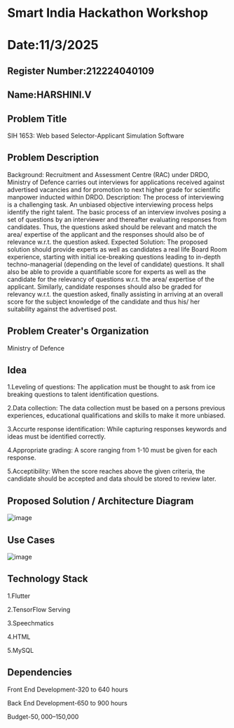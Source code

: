 # Smart India Hackathon Workshop

# Date:11/3/2025

## Register Number:212224040109

## Name:HARSHINI.V

## Problem Title

SIH 1653: Web based Selector-Applicant Simulation Software

## Problem Description


Background: Recruitment and Assessment Centre (RAC) under DRDO, Ministry of Defence carries out interviews for applications received against advertised vacancies and for promotion to next higher grade for scientific manpower inducted within DRDO. Description: The process of interviewing is a challenging task. An unbiased objective interviewing process helps identify the right talent. The basic process of an interview involves posing a set of questions by an interviewer and thereafter evaluating responses from candidates. Thus, the questions asked should be relevant and match the area/ expertise of the applicant and the responses should also be of relevance w.r.t. the question asked. Expected Solution: The proposed solution should provide experts as well as candidates a real life Board Room experience, starting with initial ice-breaking questions leading to in-depth techno-managerial (depending on the level of candidate) questions. It shall also be able to provide a quantifiable score for experts as well as the candidate for the relevancy of questions w.r.t. the area/ expertise of the applicant. Similarly, candidate responses should also be graded for relevancy w.r.t. the question asked, finally assisting in arriving at an overall score for the subject knowledge of the candidate and thus his/ her suitability against the advertised post.

## Problem Creater's Organization


Ministry of Defence

## Idea

 1.Leveling of questions: The application must be thought to ask from ice breaking questions to
 talent identification questions.
 
 
 2.Data collection: The data collection must be based on a persons previous experiences,
 educational qualifications and skills to make it more unbiased.
 
 
 3.Accurte response identification: While capturing responses keywords and ideas must be identified
 correctly.
 
 
 4.Appropriate grading: A score ranging from 1-10 must be given for each response.
 
 
 5.Acceptibility: When the score reaches above the given criteria, the candidate should be accepted
 and data should be stored to review later.


## Proposed Solution / Architecture Diagram




![image](https://github.com/user-attachments/assets/7f70b3a1-7bd6-4ddb-9a5e-d3d6ad1b909f)





## Use Cases




![image](https://github.com/user-attachments/assets/c0f756f9-0b07-4f34-a662-cbcbb876cee8)





## Technology Stack

 1.Flutter
 
 2.TensorFlow Serving
 
 3.Speechmatics
 
 4.HTML
 
 5.MySQL


## Dependencies

Front End Development-320 to 640 hours

Back End Development-650 to 900 hours

Budget-$50,000–$150,000

